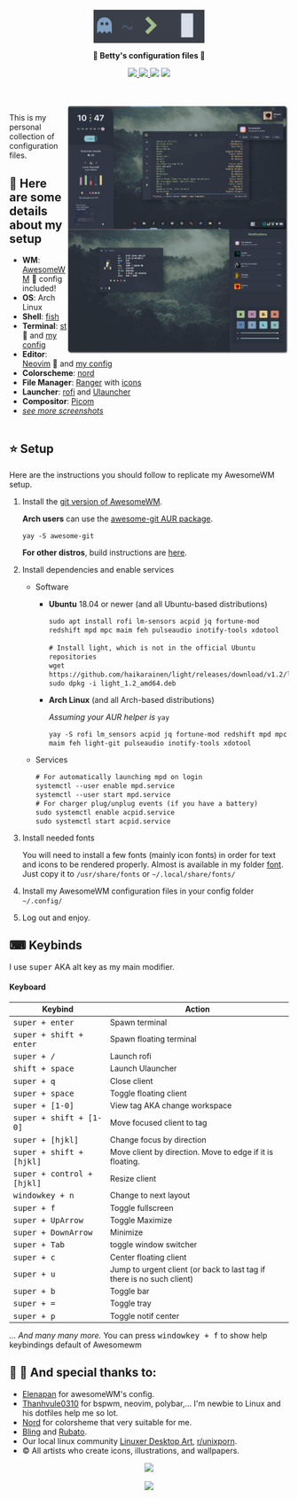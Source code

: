 
<p align="center">
    <img src="https://github.com/betty2310/file/blob/main/awesome/ghost.png?raw=true" alt="img" class="center" align="center" width="200px">
</p>
<p align="center">
    <b>🐧 Betty's configuration files 🐧</b>
</p>
<div align="center">
    <p></p>
    <a href="https://github.com/betty2310/dotfiles/stargazers">
        <img src="https://img.shields.io/github/stars/betty2310/dotfiles?color=%238FBCBB&labelColor=%233B4252&style=for-the-badge">
    </a>
    <a href="https://github.com/betty2310/dotfiles/network/members/">
        <img src="https://img.shields.io/github/forks/betty2310/dotfiles?color=%2388C0D0&labelColor=%233B4252&style=for-the-badge">
    </a>
    <img src="https://img.shields.io/github/repo-size/betty2310/dotfiles?color=%2381A1C1&labelColor=%233B4252&style=for-the-badge">
   <img src="https://badges.pufler.dev/visits/betty2310/dotfiles?style=for-the-badge&color=5E81AC&logoColor=white&labelColor=3B4252"/>
</div>

<p/>
</br></br>
<img src="https://github.com/betty2310/file/blob/main/awesome/out.png?raw=true" alt="img" align="right" width="400px">

This is my personal collection of configuration files.


## 🐬 Here are some details about my setup

+ **WM**: [AwesomeWM](https://github.com/awesomeWM/awesome/) 💙 config included!
+ **OS**: Arch Linux
+ **Shell**: [fish](https://fishshell.com/)
+ **Terminal**: [st](https://st.suckless.org/) 💙 and [my config](https://github.com/betty2310/st)
+ **Editor**: [Neovim](https://github.com/neovim/neovim/) 💙 and [my config](https://github.com/betty2310/nvim-backup)
+ **Colorscheme**: [nord](https://www.nordtheme.com/)
+ **File Manager**: [Ranger](https://github.com/ranger/ranger) with [icons](https://github.com/alexanderjeurissen/ranger_devicons)
+ **Launcher**: [rofi](https://github.com/davatorium/rofi/) and [Ulauncher](https://ulauncher.io/)
+ **Compositor**: [Picom](https://github.com/Arian8j2/picom-jonaburg-fix)
+ [*see more screenshots*](https://github.com/betty2310/dotfiles/wiki/Showcase)
</br> </br>
## :star: Setup

Here are the instructions you should follow to replicate my AwesomeWM setup.

1. Install the [git version of AwesomeWM](https://github.com/awesomeWM/awesome/).

   **Arch users** can use the [awesome-git AUR package](https://aur.archlinux.org/packages/awesome-git/).
   ```shell
   yay -S awesome-git
   ```

   **For other distros**, build instructions are [here](https://github.com/awesomeWM/awesome/#building-and-installation).

2. Install dependencies and enable services
   + Software

     - **Ubuntu** 18.04 or newer (and all Ubuntu-based distributions)

         ```shell
         sudo apt install rofi lm-sensors acpid jq fortune-mod redshift mpd mpc maim feh pulseaudio inotify-tools xdotool

         # Install light, which is not in the official Ubuntu repositories
         wget https://github.com/haikarainen/light/releases/download/v1.2/light_1.2_amd64.deb
         sudo dpkg -i light_1.2_amd64.deb
         ```

     - **Arch Linux** (and all Arch-based distributions)

         *Assuming your AUR helper is* `yay`

         ```shell
         yay -S rofi lm_sensors acpid jq fortune-mod redshift mpd mpc maim feh light-git pulseaudio inotify-tools xdotool
         ```
   + Services

      ```shell
      # For automatically launching mpd on login
      systemctl --user enable mpd.service
      systemctl --user start mpd.service
      # For charger plug/unplug events (if you have a battery)
      sudo systemctl enable acpid.service
      sudo systemctl start acpid.service
      ```

3. Install needed fonts

   You will need to install a few fonts (mainly icon fonts) in order for text and icons to be rendered properly. Almost is available
 in my folder [font](https://github.com/betty2310/dotfiles/tree/master/fonts). Just copy it to `/usr/share/fonts` or `~/.local/share/fonts/`

4. Install my AwesomeWM configuration files in your config folder `~/.config/`
5. Log out and enjoy.

## ⌨ Keybinds

I use <kbd>super</kbd> AKA alt key as my main modifier.

#### Keyboard
| Keybind | Action |
| --- | --- |
| <kbd>super + enter</kbd> | Spawn terminal |
| <kbd>super + shift + enter</kbd> | Spawn floating terminal |
| <kbd>super + /</kbd> | Launch rofi |
| <kbd>shift + space</kbd> | Launch Ulauncher |
| <kbd>super + q</kbd> | Close client |
| <kbd>super + space</kbd> | Toggle floating client |
| <kbd>super + [1-0]</kbd> | View tag AKA change workspace |
| <kbd>super + shift + [1-0]</kbd> | Move focused client to tag |
| <kbd>super + [hjkl]</kbd> | Change focus by direction |
| <kbd>super + shift + [hjkl]</kbd> | Move client by direction. Move to edge if it is floating. |
| <kbd>super + control + [hjkl]</kbd> | Resize client |
| <kbd>windowkey + n</kbd> | Change to next layout |
| <kbd>super + f</kbd> | Toggle fullscreen |
| <kbd>super + UpArrow</kbd> | Toggle Maximize |
| <kbd>super + DownArrow</kbd> | Minimize |
| <kbd>super + Tab</kbd> | toggle window switcher |
| <kbd>super + c</kbd> | Center floating client |
| <kbd>super + u</kbd> | Jump to urgent client (or back to last tag if there is no such client) |
| <kbd>super + b</kbd> | Toggle bar |
| <kbd>super + =</kbd> | Toggle tray |
| <kbd>super + p</kbd> | Toggle notif center |

*... And many many more.*
You can press <kbd>windowkey + f</kbd> to show help keybindings default of Awesomewm
## :hugs: :hugs: And special thanks to:
* [Elenapan](https://github.com/elenapan/dotfiles) for awesomeWM's config.
* [Thanhvule0310](https://github.com/thanhvule0310/dotfiles) for bspwm, neovim, polybar,... I'm newbie to Linux and his dotfiles help me so lot.
* [Nord](https://www.nordtheme.com/) for colorsheme that very suitable for me.
* [Bling](https://github.com/BlingCorp/bling) and [Rubato](https://github.com/andOrlando/rubato).
* Our local linux community [Linuxer Desktop Art](https://facebook.com/groups/linuxart), [r/unixporn](https://www.reddit.com/r/unixporn).
* © All artists who create icons, illustrations, and wallpapers.

<p align="center"><img src="https://raw.githubusercontent.com/arcticicestudio/nord-docs/develop/assets/images/nord/repository-footer-separator.svg?sanitize=true" /></p>

<p align="center"><a href="https://github.com/rxyhn/dotfiles/blob/main/LICENSE"><img src="https://img.shields.io/static/v1.svg?style=flat-square&label=License&message=GPL-3.0&logoColor=eceff4&logo=github&colorA=4c566a&colorB=88c0d0"/></a></p>
